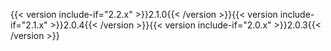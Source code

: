 {{< version include-if="2.2.x" >}}2.1.0{{< /version >}}{{< version include-if="2.1.x" >}}2.0.4{{< /version >}}{{< version include-if="2.0.x" >}}2.0.3{{< /version >}}